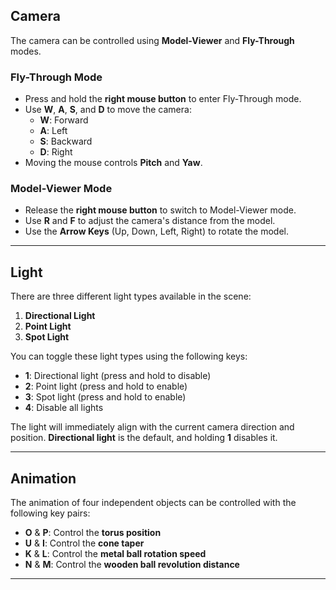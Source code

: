 

## Camera

The camera can be controlled using **Model-Viewer** and **Fly-Through** modes.

### Fly-Through Mode
- Press and hold the **right mouse button** to enter Fly-Through mode.
- Use **W**, **A**, **S**, and **D** to move the camera:
  - **W**: Forward
  - **A**: Left
  - **S**: Backward
  - **D**: Right
- Moving the mouse controls **Pitch** and **Yaw**.

### Model-Viewer Mode
- Release the **right mouse button** to switch to Model-Viewer mode.
- Use **R** and **F** to adjust the camera's distance from the model.
- Use the **Arrow Keys** (Up, Down, Left, Right) to rotate the model.

---

## Light

There are three different light types available in the scene:

1. **Directional Light**
2. **Point Light**
3. **Spot Light**

You can toggle these light types using the following keys:
- **1**: Directional light (press and hold to disable)
- **2**: Point light (press and hold to enable)
- **3**: Spot light (press and hold to enable)
- **4**: Disable all lights

The light will immediately align with the current camera direction and position. **Directional light** is the default, and holding **1** disables it.

---

## Animation

The animation of four independent objects can be controlled with the following key pairs:

- **O** & **P**: Control the **torus position**
- **U** & **I**: Control the **cone taper**
- **K** & **L**: Control the **metal ball rotation speed**
- **N** & **M**: Control the **wooden ball revolution distance**

---
